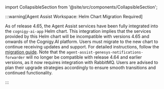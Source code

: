 import CollapsibleSection from '@site/src/components/CollapsibleSection';

:::warning[Agent Assist Workspace: Helm Chart Migration Required]

  As of release 4.65, the Agent Assist services have been fully integrated into the `cognigy-ai-app` Helm chart. This integration implies that the services provided by this Helm chart will be incompatible with versions 4.65 and onwards of the Cognigy.AI platform. Users must migrate to the new chart to continue receiving updates and support.
  For detailed instructions, follow the [migration guide](https://docs.cognigy.com/ai-copilot/installation/migration/agent-assist-to-cognigy-ai-helm-chart-migration/).
  Note that the `agent-assist-genesys-notifications-forwarder` will no longer be compatible with release 4.64 and earlier versions, as it now requires integration with RabbitMQ. Users are advised to plan their upgrade strategies accordingly to ensure smooth transitions and continued functionality.

:::


